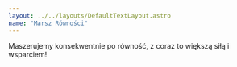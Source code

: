 ```yaml
---
layout: ../../layouts/DefaultTextLayout.astro
name: "Marsz Równości"
---
```


Maszerujemy konsekwentnie po równość, z coraz to większą siłą i wsparciem!